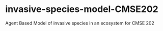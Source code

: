 # invasive-species-model-CMSE202
Agent Based Model of invasive species in an ecosystem for CMSE 202
